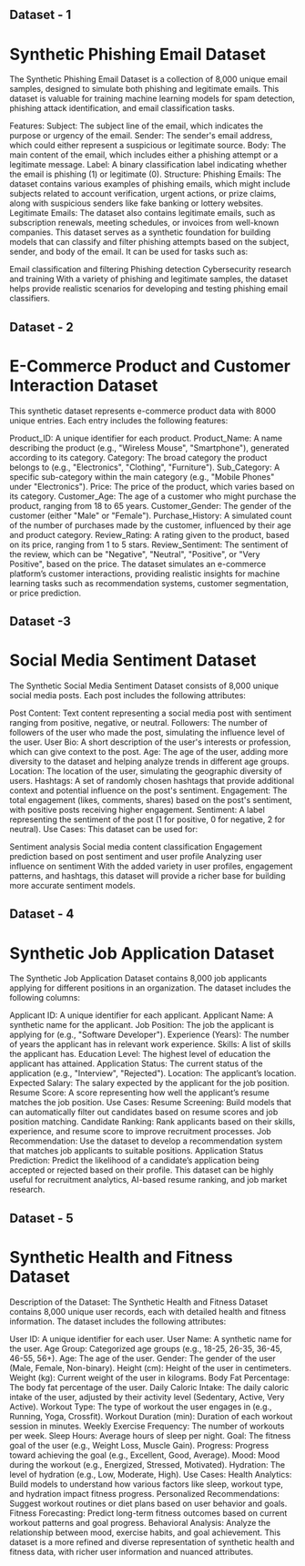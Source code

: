 ## Dataset - 1

# Synthetic Phishing Email Dataset

The Synthetic Phishing Email Dataset is a collection of 8,000 unique email samples, designed to simulate both phishing and legitimate emails. This dataset is valuable for training machine learning models for spam detection, phishing attack identification, and email classification tasks.

Features:
Subject: The subject line of the email, which indicates the purpose or urgency of the email.
Sender: The sender's email address, which could either represent a suspicious or legitimate source.
Body: The main content of the email, which includes either a phishing attempt or a legitimate message.
Label: A binary classification label indicating whether the email is phishing (1) or legitimate (0).
Structure:
Phishing Emails: The dataset contains various examples of phishing emails, which might include subjects related to account verification, urgent actions, or prize claims, along with suspicious senders like fake banking or lottery websites.
Legitimate Emails: The dataset also contains legitimate emails, such as subscription renewals, meeting schedules, or invoices from well-known companies.
This dataset serves as a synthetic foundation for building models that can classify and filter phishing attempts based on the subject, sender, and body of the email. It can be used for tasks such as:

Email classification and filtering
Phishing detection
Cybersecurity research and training
With a variety of phishing and legitimate samples, the dataset helps provide realistic scenarios for developing and testing phishing email classifiers.

## Dataset - 2

# E-Commerce Product and Customer Interaction Dataset

This synthetic dataset represents e-commerce product data with 8000 unique entries. Each entry includes the following features:

Product_ID: A unique identifier for each product.
Product_Name: A name describing the product (e.g., "Wireless Mouse", "Smartphone"), generated according to its category.
Category: The broad category the product belongs to (e.g., "Electronics", "Clothing", "Furniture").
Sub_Category: A specific sub-category within the main category (e.g., "Mobile Phones" under "Electronics").
Price: The price of the product, which varies based on its category.
Customer_Age: The age of a customer who might purchase the product, ranging from 18 to 65 years.
Customer_Gender: The gender of the customer (either "Male" or "Female").
Purchase_History: A simulated count of the number of purchases made by the customer, influenced by their age and product category.
Review_Rating: A rating given to the product, based on its price, ranging from 1 to 5 stars.
Review_Sentiment: The sentiment of the review, which can be "Negative", "Neutral", "Positive", or "Very Positive", based on the price.
The dataset simulates an e-commerce platform’s customer interactions, providing realistic insights for machine learning tasks such as recommendation systems, customer segmentation, or price prediction.

## Dataset -3

# Social Media Sentiment Dataset

The Synthetic Social Media Sentiment Dataset consists of 8,000 unique social media posts. Each post includes the following attributes:

Post Content: Text content representing a social media post with sentiment ranging from positive, negative, or neutral.
Followers: The number of followers of the user who made the post, simulating the influence level of the user.
User Bio: A short description of the user's interests or profession, which can give context to the post.
Age: The age of the user, adding more diversity to the dataset and helping analyze trends in different age groups.
Location: The location of the user, simulating the geographic diversity of users.
Hashtags: A set of randomly chosen hashtags that provide additional context and potential influence on the post's sentiment.
Engagement: The total engagement (likes, comments, shares) based on the post's sentiment, with positive posts receiving higher engagement.
Sentiment: A label representing the sentiment of the post (1 for positive, 0 for negative, 2 for neutral).
Use Cases:
This dataset can be used for:

Sentiment analysis
Social media content classification
Engagement prediction based on post sentiment and user profile
Analyzing user influence on sentiment
With the added variety in user profiles, engagement patterns, and hashtags, this dataset will provide a richer base for building more accurate sentiment models.

## Dataset - 4

# Synthetic Job Application Dataset

The Synthetic Job Application Dataset contains 8,000 job applicants applying for different positions in an organization. The dataset includes the following columns:

Applicant ID: A unique identifier for each applicant.
Applicant Name: A synthetic name for the applicant.
Job Position: The job the applicant is applying for (e.g., "Software Developer").
Experience (Years): The number of years the applicant has in relevant work experience.
Skills: A list of skills the applicant has.
Education Level: The highest level of education the applicant has attained.
Application Status: The current status of the application (e.g., "Interview", "Rejected").
Location: The applicant’s location.
Expected Salary: The salary expected by the applicant for the job position.
Resume Score: A score representing how well the applicant’s resume matches the job position.
Use Cases:
Resume Screening: Build models that can automatically filter out candidates based on resume scores and job position matching.
Candidate Ranking: Rank applicants based on their skills, experience, and resume score to improve recruitment processes.
Job Recommendation: Use the dataset to develop a recommendation system that matches job applicants to suitable positions.
Application Status Prediction: Predict the likelihood of a candidate’s application being accepted or rejected based on their profile.
This dataset can be highly useful for recruitment analytics, AI-based resume ranking, and job market research.

## Dataset - 5

# Synthetic Health and Fitness Dataset

Description of the Dataset:
The Synthetic Health and Fitness Dataset contains 8,000 unique user records, each with detailed health and fitness information. The dataset includes the following attributes:

User ID: A unique identifier for each user.
User Name: A synthetic name for the user.
Age Group: Categorized age groups (e.g., 18-25, 26-35, 36-45, 46-55, 56+).
Age: The age of the user.
Gender: The gender of the user (Male, Female, Non-binary).
Height (cm): Height of the user in centimeters.
Weight (kg): Current weight of the user in kilograms.
Body Fat Percentage: The body fat percentage of the user.
Daily Caloric Intake: The daily caloric intake of the user, adjusted by their activity level (Sedentary, Active, Very Active).
Workout Type: The type of workout the user engages in (e.g., Running, Yoga, Crossfit).
Workout Duration (min): Duration of each workout session in minutes.
Weekly Exercise Frequency: The number of workouts per week.
Sleep Hours: Average hours of sleep per night.
Goal: The fitness goal of the user (e.g., Weight Loss, Muscle Gain).
Progress: Progress toward achieving the goal (e.g., Excellent, Good, Average).
Mood: Mood during the workout (e.g., Energized, Stressed, Motivated).
Hydration: The level of hydration (e.g., Low, Moderate, High).
Use Cases:
Health Analytics: Build models to understand how various factors like sleep, workout type, and hydration impact fitness progress.
Personalized Recommendations: Suggest workout routines or diet plans based on user behavior and goals.
Fitness Forecasting: Predict long-term fitness outcomes based on current workout patterns and goal progress.
Behavioral Analysis: Analyze the relationship between mood, exercise habits, and goal achievement.
This dataset is a more refined and diverse representation of synthetic health and fitness data, with richer user information and nuanced attributes.
